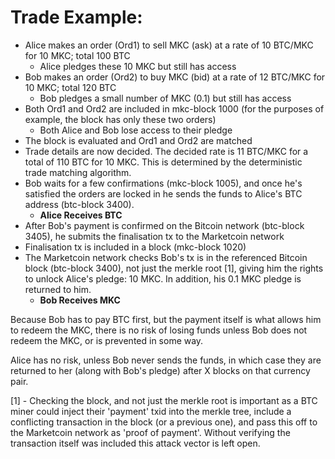 # Trade Example:

* Alice makes an order (Ord1) to sell MKC (ask) at a rate of 10 BTC/MKC for 10 MKC; total 100 BTC
    * Alice pledges these 10 MKC but still has access
* Bob makes an order (Ord2) to buy MKC (bid) at a rate of 12 BTC/MKC for 10 MKC; total 120 BTC
    * Bob pledges a small number of MKC (0.1) but still has access
* Both Ord1 and Ord2 are included in mkc-block 1000 (for the purposes of example, the block has only these two orders)
    * Both Alice and Bob lose access to their pledge
* The block is evaluated and Ord1 and Ord2 are matched
* Trade details are now decided. The decided rate is 11 BTC/MKC for a total of 110 BTC for 10 MKC. This is determined by the deterministic trade matching algorithm.
* Bob waits for a few confirmations (mkc-block 1005), and once he's satisfied the orders are locked in he sends the funds to Alice's BTC address (btc-block 3400).
    * **Alice Receives BTC**
* After Bob's payment is confirmed on the Bitcoin network (btc-block 3405), he submits the finalisation tx to the Marketcoin network
* Finalisation tx is included in a block (mkc-block 1020)
* The Marketcoin network checks Bob's tx is in the referenced Bitcoin block (btc-block 3400), not just the merkle root [1], giving him the rights to unlock Alice's pledge: 10 MKC. In addition, his 0.1 MKC pledge is returned to him.
    * **Bob Receives MKC**
    
Because Bob has to pay BTC first, but the payment itself is what allows him to redeem the MKC, there is no risk of losing funds unless Bob does not redeem the MKC, or is prevented in some way.

Alice has no risk, unless Bob never sends the funds, in which case they are returned to her (along with Bob's pledge) after X blocks on that currency pair.

[1] - Checking the block, and not just the merkle root is important as a BTC miner could inject their 'payment' txid into the merkle tree, include a conflicting transaction in the block (or a previous one), and pass this off to the Marketcoin network as 'proof of payment'. Without verifying the transaction itself was included this attack vector is left open.

